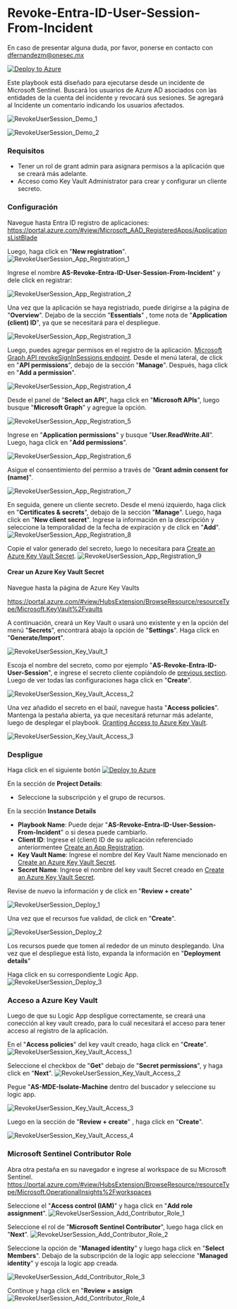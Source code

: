 # Revoke-Entra-ID-User-Session-From-Incident

En caso de presentar alguna duda, por favor, ponerse en contacto con dfernandezm@onesec.mx

[![Deploy to Azure](https://aka.ms/deploytoazurebutton)](https://portal.azure.com/#create/Microsoft.Template/uri/https%3A%2F%2Fraw.githubusercontent.com%2FAzure%2FAzure-Sentinel%2Fmaster%2FPlaybooks%2FAS-Revoke-Azure-AD-User-Session-From-Incident%2Fazuredeploy.json)

Este playbook está diseñado para ejecutarse desde un incidente de Microsoft Sentinel. Buscará los usuarios de Azure AD asociados con las entidades de la cuenta del incidente y revocará sus sesiones. Se agregará al Incidente un comentario indicando los usuarios afectados.

![RevokeUserSession_Demo_1](./images/RevokeUserSession_Demo_1.png)

![RevokeUserSession_Demo_2](./images/RevokeUserSession_Demo_2.png)


### Requisitos

* Tener un rol de grant admin para asignara permisos a la aplicación que se creará más adelante.
* Acceso como Key Vault Administrator para crear y configurar un cliente secreto. 



### Configuración 

Navegue hasta Entra ID registro de aplicaciones:
https://portal.azure.com/#view/Microsoft_AAD_RegisteredApps/ApplicationsListBlade

Luego, haga click en "**New registration**".
![RevokeUserSession_App_Registration_1](./images/RevokeUserSession_App_1.png)

Ingrese el nombre **AS-Revoke-Entra-ID-User-Session-From-Incident**" y dele click en registrar:

![RevokeUserSession_App_Registration_2](./images/RevokeUserSession_App_2.png)

Una vez que la aplicación se haya registriado, puede dirigirse a la página de "**Overview**". Dejabo de la sección "**Essentials**" , tome nota de "**Application (client) ID**", ya que se necesitará para el despliegue. 

![RevokeUserSession_App_Registration_3](./images/RevokeUserSession_App_3.png)

Luego, puedes agregar permisos en el registro de la aplicación. [Microsoft Graph API revokeSignInSessions endpoint](https://learn.microsoft.com/en-us/graph/api/user-revokesigninsessions?view=graph-rest-1.0&tabs=http). Desde el menú lateral, de click en "**API permissions**", debajo de la sección "**Manage**". Después, haga click en  "**Add a permission**".


![RevokeUserSession_App_Registration_4](./images/RevokeUserSession_App_4.png)

Desde el panel de   "**Select an API**", haga click en "**Microsoft APIs**", luego busque "**Microsoft Graph**" y agregue la opción. 

![RevokeUserSession_App_Registration_5](./images/RevokeUserSession_App_5.png)

Ingrese en "**Application permissions**" y busque "**User.ReadWrite.All**". Luego, haga click en "**Add permissions**".

![RevokeUserSession_App_Registration_6](./images/RevokeUserSession_App_6.png)

Asigue el consentimiento del permiso a través de "**Grant admin consent for (name)**".

![RevokeUserSession_App_Registration_7](./images/RevokeUserSession_App_7.png)

En seguida, genere un cliente secreto. Desde el menú izquierdo, haga click en  "**Certificates & secrets**", debajo de la sección "**Manage**". Luego, haga click en "**New client secret**". Ingrese la información en la descripción y seleccione la temporalidad de la fecha de expiración y de click en "**Add**".
 ![RevokeUserSession_App_Registration_8](./images/RevokeUserSession_App_8.png)

Copie el valor generado del secreto, luego lo necesitara para [Create an Azure Key Vault Secret](https://github.com/Azure/Azure-Sentinel/tree/master/Playbooks/AS-MDE-Isolate-Machine#create-an-azure-key-vault-secret).
![RevokeUserSession_App_Registration_9](./images/RevokeUserSession_App_Registration_9.png)

#### Crear un  Azure Key Vault Secret
Navegue hasta la página de Azure Key Vaults 

https://portal.azure.com/#view/HubsExtension/BrowseResource/resourceType/Microsoft.KeyVault%2Fvaults

A continuación, creará un Key Vault o usará uno existente y en la opción del menú "**Secrets**", encontrará abajo la opción de "**Settings**". Haga click en "**Generate/Import**".

![RevokeUserSession_Key_Vault_1](./images/RevokeUserSession_Key_Vault_1.png)

Escoja el nombre del secreto, como por ejemplo "**AS-Revoke-Entra-ID-User-Session**", e ingrese el secreto cliente copiándolo de [previous section](https://github.com/Azure/Azure-Sentinel/tree/master/Playbooks/AS-MDE-Isolate-Machine#create-an-app-registration). Luego de ver todas las configuraciones haga click en "**Create**". 

![RevokeUserSession_Key_Vault_Access_2](./images/RevokeUserSession_Key_Vault_2.png)


Una vez añadido el secreto en el baúl, navegue hasta "**Access policies**". Mantenga la pestaña abierta, ya que necesitará returnar más adelante, luego de desplegar el playbook. [Granting Access to Azure Key Vault](https://github.com/Azure/Azure-Sentinel/tree/master/Playbooks/AS-MDE-Isolate-Machine#granting-access-to-azure-key-vault).

![RevokeUserSession_Key_Vault_Access_3](./images/RevokeUserSession_Key_Vault_3.png)

### Despligue

Haga click en el siguiente botón [![Deploy to Azure](https://aka.ms/deploytoazurebutton)](https://portal.azure.com/#create/Microsoft.Template/uri/https%3A%2F%2Fraw.githubusercontent.com%2FAzure%2FAzure-Sentinel%2Fmaster%2FPlaybooks%2FAS-Revoke-Azure-AD-User-Session-From-Incident%2Fazuredeploy.json)

En la sección de **Project Details**:

* Seleccione la subscripción y el grupo de recursos.

En la sección **Instance Details**

* **Playbook Name**: Puede dejar  "**AS-Revoke-Entra-ID-User-Session-From-Incident**" o si desea puede cambiarlo. 
*  **Client ID**: Ingrese el (client) ID de su aplicación referenciado anteriormentee [Create an App Registration](https://github.com/Azure/Azure-Sentinel/tree/master/Playbooks/AS-Revoke-Azure-AD-User-Session-From-Incident#create-an-app-registration).
* **Key Vault Name**: Ingrese el nombre del Key Vault Name mencionado en [Create an Azure Key Vault Secret](https://github.com/Azure/Azure-Sentinel/tree/master/Playbooks/AS-Revoke-Azure-AD-User-Session-From-Incident#create-an-azure-key-vault-secret).
* **Secret Name**: Ingrese el nombre del key vault Secret creado en [Create an Azure Key Vault Secret](https://github.com/Azure/Azure-Sentinel/tree/master/Playbooks/AS-Revoke-Azure-AD-User-Session-From-Incident#create-an-azure-key-vault-secret).

Revise de nuevo la información y de click en "**Review + create**"

![RevokeUserSession_Deploy_1](./images/RevokeUserSession_Deploy_1.png)

Una vez que el recursos fue validad, de click en "**Create**".

![RevokeUserSession_Deploy_2](./images/RevokeUserSession_Deploy_2.png)

Los recursos puede que tomen al rededor de un minuto desplegando. Una vez que el despliegue está listo, expanda la información en "**Deployment details**" 

Haga click en su correspondiente Logic App. 
![RevokeUserSession_Deploy_3](./images/RevokeUserSession_Deploy_3.png)


### Acceso a Azure Key Vault

Luego de que su Logic App despligue correctamente, se creará una conección al key vault creado, para lo cuál necesitará el acceso para tener acceso al registro de la aplicación. 

En el "**Access policies**" del key vault creado, haga click en "**Create**".
![RevokeUserSession_Key_Vault_Access_1](./images/RevokeUserSession_Key_Vault_Access_1.png)

Seleccione el checkbox de "**Get**"  debajo de "**Secret permissions**", y haga click en "**Next**".
![RevokeUserSession_Key_Vault_Access_2](./images/RevokeUserSession_Key_Vault_Access_2.png)

Pegue "**AS-MDE-Isolate-Machine** dentro del buscador y seleccione su logic app. 

![RevokeUserSession_Key_Vault_Access_3](./images/RevokeUserSession_Key_Vault_Access_3.png)

Luego en la sección de "**Review + create**" , haga click en "**Create**".

![RevokeUserSession_Key_Vault_Access_4](./images/RevokeUserSession_Key_Vault_Access_4.png)




### Microsoft Sentinel Contributor Role
Abra otra pestaña en su navegador e ingrese al workspace de su Microsoft Sentinel. 
https://portal.azure.com/#view/HubsExtension/BrowseResource/resourceType/Microsoft.OperationalInsights%2Fworkspaces

Seleccione el  "**Access control (IAM)**" y haga click en "**Add role assignment**".
![RevokeUserSession_Add_Contributor_Role_1](./images/RevokeUserSession__1%20(1).png)

Seleccione el rol de "**Microsoft Sentinel Contributor**", luego haga click en  "**Next**".
![RevokeUserSession_Add_Contributor_Role_2](./images/RevokeUserSession__1%20(2).png)

Seleccione la opción de "**Managed identity**" y luego haga click en "**Select Members**". Debajo de la subscripción de la logic app seleccione "**Managed identity**" y escoja la logic app creada. 

![RevokeUserSession_Add_Contributor_Role_3](./images/RevokeUserSession__1%20(3).png)

Continue y haga click en "**Review + assign**
![RevokeUserSession_Add_Contributor_Role_4](./images/RevokeUserSession__1%20(4).png)

